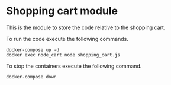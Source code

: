 # Shopping cart module

This is the module to store the code relative to the shopping cart.

To run the code execute the following commands.

    docker-compose up -d
    docker exec node_cart node shopping_cart.js

To stop the containers execute the following command.

    docker-compose down
